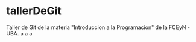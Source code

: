 # tallerDeGit

Taller de Git de la materia "Introduccion a la Programacion" de la FCEyN - UBA.
a
a
a

